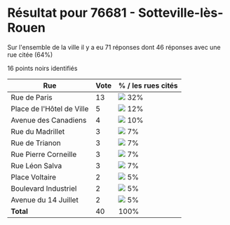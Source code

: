 # Résultat pour 76681 - Sotteville-lès-Rouen

Sur l'ensemble de la ville il y a eu 71 réponses dont 46 réponses avec une rue citée (64%)

16 points noirs identifiés

| Rue | Vote | % / les rues cités|
|-----|------|-------------------|
| Rue de Paris | 13 | <img src="../../img/bar_32.gif" />&nbsp;32%|
| Place de l'Hôtel de Ville | 5 | <img src="../../img/bar_12.gif" />&nbsp;12%|
| Avenue des Canadiens | 4 | <img src="../../img/bar_10.gif" />&nbsp;10%|
| Rue du Madrillet | 3 | <img src="../../img/bar_7.gif" />&nbsp;7%|
| Rue de Trianon | 3 | <img src="../../img/bar_7.gif" />&nbsp;7%|
| Rue Pierre Corneille | 3 | <img src="../../img/bar_7.gif" />&nbsp;7%|
| Rue Léon Salva | 3 | <img src="../../img/bar_7.gif" />&nbsp;7%|
| Place Voltaire | 2 | <img src="../../img/bar_5.gif" />&nbsp;5%|
| Boulevard Industriel | 2 | <img src="../../img/bar_5.gif" />&nbsp;5%|
| Avenue du 14 Juillet | 2 | <img src="../../img/bar_5.gif" />&nbsp;5%|
| **Total** | 40 | 100%|
